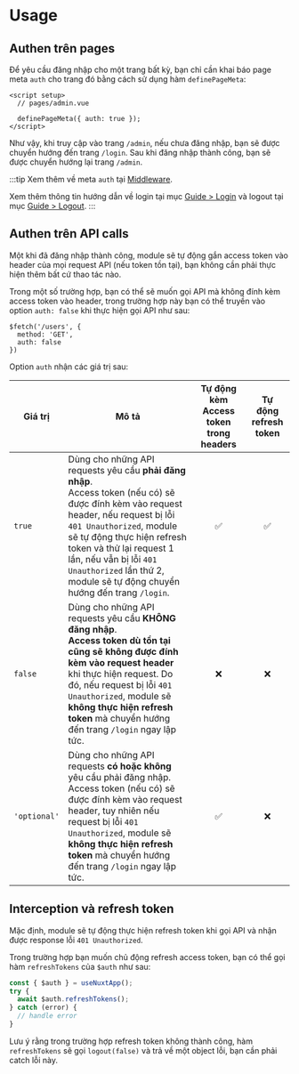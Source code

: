 # Usage

## Authen trên pages

Để yêu cầu đăng nhập cho một trang bất kỳ, bạn chỉ cần khai báo page meta `auth` cho trang đó bằng cách sử dụng hàm `definePageMeta`:

```vue{4}
<script setup>
  // pages/admin.vue

  definePageMeta({ auth: true });
</script>
```

Như vậy, khi truy cập vào trang `/admin`, nếu chưa đăng nhập, bạn sẽ được chuyển hướng đến trang `/login`. Sau khi đăng nhập thành công, bạn sẽ được chuyển hướng lại trang `/admin`.

:::tip
Xem thêm về meta `auth` tại [Middleware](/vi/guide/middleware.html#middleware).

Xem thêm thông tin hướng dẫn về login tại mục [Guide > Login](/vi/guide/login) và logout tại mục [Guide > Logout](/vi/guide/logout).
:::

## Authen trên API calls

Một khi đã đăng nhập thành công, module sẽ tự động gắn access token vào header của mọi request API (nếu token tồn tại), bạn không cần phải thực hiện thêm bất cứ thao tác nào.

Trong một số trường hợp, bạn có thể sẽ muốn gọi API mà không đính kèm access token vào header, trong trường hợp này bạn có thể truyền vào option `auth: false` khi thực hiện gọi API như sau:

```ts{3}
$fetch('/users', {
  method: 'GET',
  auth: false
})
```

Option `auth` nhận các giá trị sau:

| Giá trị | Mô tả | Tự động kèm Access token trong headers | Tự động refresh token |
| --- | --- | --- | --- |
| `true` | Dùng cho những API requests yêu cầu **phải đăng nhập**.<br>Access token (nếu có) sẽ được đính kèm vào request header, nếu request bị lỗi `401 Unauthorized`, module sẽ tự động thực hiện refresh token và thử lại request 1 lần, nếu vẫn bị lỗi `401 Unauthorized` lần thứ 2, module sẽ tự động chuyển hướng đến trang `/login`. | <div style="text-align: center">✅</div> | <div style="text-align: center">✅</div> |
| `false` | Dùng cho những API requests yêu cầu **KHÔNG đăng nhập**.<br>**Access token dù tồn tại cũng sẽ không được đính kèm vào request header** khi thực hiện request. Do đó, nếu request bị lỗi `401 Unauthorized`, module sẽ **không thực hiện refresh token** mà chuyển hướng đến trang `/login` ngay lập tức. | <div style="text-align: center">❌</div> | <div style="text-align: center">❌</div> |
| `'optional'` | Dùng cho những API requests **có hoặc không** yêu cầu phải đăng nhập.<br>Access token (nếu có) sẽ được đính kèm vào request header, tuy nhiên nếu request bị lỗi `401 Unauthorized`, module sẽ **không thực hiện refresh token** mà chuyển hướng đến trang `/login` ngay lập tức. | <div style="text-align: center">✅</div> | <div style="text-align: center">❌</div> |

## Interception và refresh token

Mặc định, module sẽ tự động thực hiện refresh token khi gọi API và nhận được response lỗi `401 Unauthorized`.

Trong trường hợp bạn muốn chủ động refresh access token, bạn có thể gọi hàm `refreshTokens` của `$auth` như sau:

```ts
const { $auth } = useNuxtApp();
try {
  await $auth.refreshTokens();
} catch (error) {
  // handle error
}
```

Lưu ý rằng trong trường hợp refresh token không thành công, hàm `refreshTokens` sẽ gọi `logout(false)` và trả về một object lỗi, bạn cần phải catch lỗi này.
